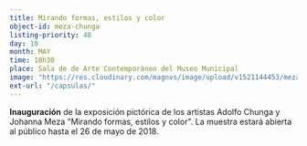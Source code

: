 ```yaml
---
title: Mirando formas, estilos y color
object-id: meza-chunga
listing-priority: 48
day: 10
month: MAY
time: 18h30
place: Sala de de Arte Contemporáneo del Museo Municipal
image: "https://res.cloudinary.com/magnvs/image/upload/v1521144453/meza_chunga_qqr1fi.jpg"
ext-url: "/capsulas/"
---
```

**Inauguración** de la exposición pictórica de los artistas Adolfo Chunga y Johanna Meza "Mirando formas, estilos y color". La muestra estará abierta al público hasta el 26 de mayo de 2018.
